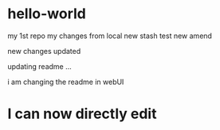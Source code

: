 # hello-world
my 1st repo
my changes from local
new stash test
new amend 

new changes updated

updating readme ...

i am changing the readme in webUI

# I can now directly edit
